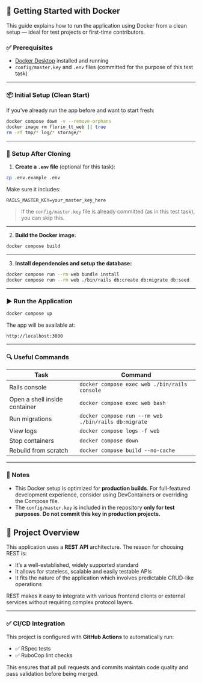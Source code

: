 


## 🚀 Getting Started with Docker

This guide explains how to run the application using Docker from a clean setup — ideal for test projects or first-time contributors.

### ✅ Prerequisites

- [Docker Desktop](https://www.docker.com/products/docker-desktop/) installed and running
- `config/master.key` and `.env` files (committed for the purpose of this test task)  
  
---

### 📦 Initial Setup (Clean Start)

If you've already run the app before and want to start fresh:

```bash
docker compose down -v --remove-orphans
docker image rm florio_tt_web || true
rm -rf tmp/* log/* storage/*
```

---

### 🔧 Setup After Cloning

1. **Create a `.env` file** (optional for this task):

```bash
cp .env.example .env
```

Make sure it includes:

```env
RAILS_MASTER_KEY=your_master_key_here
```

> If the `config/master.key` file is already committed (as in this test task), you can skip this.

---

2. **Build the Docker image:**

```bash
docker compose build
```

---

3. **Install dependencies and setup the database:**

```bash
docker compose run --rm web bundle install
docker compose run --rm web ./bin/rails db:create db:migrate db:seed
```

---

### ▶️ Run the Application

```bash
docker compose up
```

The app will be available at:

```
http://localhost:3000
```

---

### 🔍 Useful Commands

| Task                          | Command                                           |
|-------------------------------|---------------------------------------------------|
| Rails console                 | `docker compose exec web ./bin/rails console`    |
| Open a shell inside container | `docker compose exec web bash`                   |
| Run migrations                | `docker compose run --rm web ./bin/rails db:migrate` |
| View logs                     | `docker compose logs -f web`                     |
| Stop containers               | `docker compose down`                            |
| Rebuild from scratch          | `docker compose build --no-cache`                |

---

### 🧪 Notes

- This Docker setup is optimized for **production builds**. For full-featured development experience, consider using DevContainers or overriding the Compose file.
- The `config/master.key` is included in the repository **only for test purposes**. **Do not commit this key in production projects.**


## 🧭 Project Overview

This application uses a **REST API** architecture. The reason for choosing REST is:

- It’s a well-established, widely supported standard
- It allows for stateless, scalable and easily testable APIs
- It fits the nature of the application which involves predictable CRUD-like operations

REST makes it easy to integrate with various frontend clients or external services without requiring complex protocol layers.

---

### ✅ CI/CD Integration

This project is configured with **GitHub Actions** to automatically run:

- ✅ RSpec tests
- ✅ RuboCop lint checks

This ensures that all pull requests and commits maintain code quality and pass validation before being merged.
